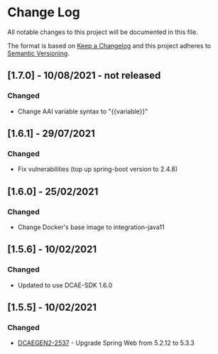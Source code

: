 # Change Log
All notable changes to this project will be documented in this file.

The format is based on [Keep a Changelog](http://keepachangelog.com/)
and this project adheres to [Semantic Versioning](http://semver.org/).

## [1.7.0] - 10/08/2021 - not released
### Changed
- Change AAI variable syntax to "{{variable}}" 

## [1.6.1] - 29/07/2021
### Changed
- Fix vulnerabilities (top up spring-boot version to 2.4.8) 

## [1.6.0] - 25/02/2021
### Changed
- Change Docker's base image to integration-java11

## [1.5.6] - 10/02/2021
### Changed
- Updated to use DCAE-SDK 1.6.0

## [1.5.5] - 10/02/2021 
### Changed
- [DCAEGEN2-2537](https://jira.onap.org/browse/DCAEGEN2-2537) - Upgrade Spring Web from 5.2.12 to 5.3.3

